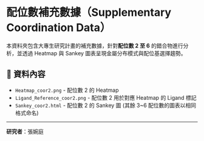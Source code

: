 # 配位數補充數據（Supplementary Coordination Data）

本資料夾包含大專生研究計畫的補充數據，針對**配位數 2 至 6** 的錯合物進行分析，並透過 Heatmap 與 Sankey 圖表呈現金屬分布模式與配位基選擇趨勢。

## 📂 資料內容
- `Heatmap_coor2.png` - 配位數 2 的 Heatmap
- `Ligand_Reference_coor2.png` - 配位數 2 用於對應 Heatmap 的 Ligand 標記
- `Sankey_coor2.html` - 配位數 2 的 Sankey 圖
(其餘 3~6 配位數的圖表以相同格式命名)
---
  **研究者**：張婉庭  
